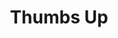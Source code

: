 ---
pid: ls107
title: Thumbs Up
location_transcription: Ben Parkway
coordinates: "[-75.173680627895, 39.9602094]"
zipcode: '19146'
gen_neighborhood: South Philadelphia
neighborhood: Graduate Hospital,Naval Square,Southwest Center City
outside_phl: 
age: '17'
age_range: 13-19
instagram: 
image_file_name: ls_107.jpg
proposal_transcription: A big thumbs up to show positivity, And just be there to makes
  someones day better.
topic: Unity,Uplifting
topic_summary: 0, 0
type: Other No Form
keywords_other: 
credit: 
image_labels: 
twitter: 
facebook: 
permalink: "/monuments/ls107/"
layout: item-page
---